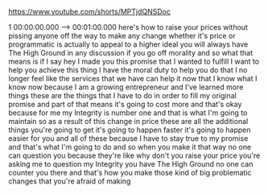 https://www.youtube.com/shorts/MPTjdQNSDoc

1 00:00:00.000 --\> 00:01:00.000 here's how to raise your prices without
pissing anyone off the way to make any change whether it's price or
programmatic is actually to appeal to a higher ideal you will always
have The High Ground in any discussion if you go off morality and so
what that means is if I say hey I made you this promise that I wanted to
fulfill I want to help you achieve this thing I have the moral duty to
help you do that I no longer feel like the services that we have can
help it now that I know what I know now because I am a growing
entrepreneur and I've learned more things these are the things that I
have to do in order to fill my original promise and part of that means
it's going to cost more and that's okay because for me my Integrity is
number one and that is what I'm going to maintain so as a result of this
change in price these are all the additional things you're going to get
it's going to happen faster it's going to happen easier for you and all
of these because I have to stay true to my promise and that's what I'm
going to do and so when you make it that way no one can question you
because they're like why don't you raise your price you're asking me to
question my Integrity you have The High Ground no one can counter you
there and that's how you make those kind of big problematic changes that
you're afraid of making
